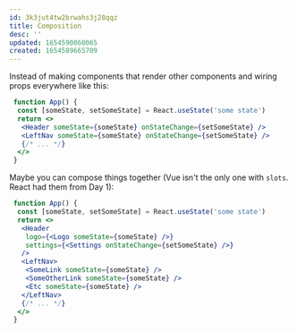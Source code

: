 ```yaml
---
id: 3k3jut4tw2brwahs3j28qqz
title: Composition
desc: ''
updated: 1654590060065
created: 1654589665709
---
```


Instead of making components that render other components and wiring props everywhere like this:

```jsx
 function App() {
  const [someState, setSomeState] = React.useState('some state')
  return <>
   <Header someState={someState} onStateChange={setSomeState} />
   <LeftNav someState={someState} onStateChange={setSomeState} />
   {/* ... */}
  </>
 }
```

Maybe you can compose things together (Vue isn't the only one with `slots`. React had them from Day 1):

```jsx
 function App() {
  const [someState, setSomeState] = React.useState('some state')
  return <>
   <Header 
    logo={<Logo someState={someState} />}
    settings={<Settings onStateChange={setSomeState} />} 
   />
   <LeftNav>
    <SomeLink someState={someState} />
    <SomeOtherLink someState={someState} />
    <Etc someState={someState} />
   </LeftNav>
   {/* ... */}
  </>
 }
```
